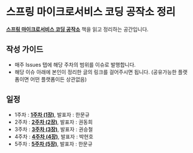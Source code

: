 # 스프링 마이크로서비스 코딩 공작소 정리

[**스프링 마이크로서비스 코딩 공작소**](http://www.yes24.com/Product/Goods/67473377) 책을 읽고 정리하는 공간입니다.

## 작성 가이드
* 매주 Issues 탭에 해당 주차의 범위를 이슈로 발행합니다.
* 해당 이슈 아래에 본인이 정리한 글의 링크를 걸어주시면 됩니다. (공유가능한 플랫폼이면 어떤 플랫폼이든 상관없음)

## 일정
* 1주차 : [**1주차 (1장)**](https://github.com/hmg0616/microserviceInAction/issues/1), 발표자 : 한문규
* 2주차 : [**2주차 (2장)**](https://github.com/hmg0616/microserviceInAction/issues/2), 발표자 : 권동희
* 3주차 : [**3주차 (3장)**](https://github.com/hmg0616/microserviceInAction/issues/3), 발표자 : 권승철
* 4주차 : [**4주차 (4장)**](https://github.com/hmg0616/microserviceInAction/issues/4), 발표자 : 박현호
* 5주차 : [**5주차 (5장)**](https://github.com/hmg0616/microserviceInAction/issues/5), 발표자 : 한문규
